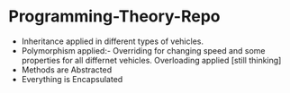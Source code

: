 # Programming-Theory-Repo
- Inheritance applied in different types of vehicles.
- Polymorphism applied:- Overriding for changing speed and some properties for all differnet vehicles. Overloading applied [still thinking]
- Methods are Abstracted
- Everything is Encapsulated
  

